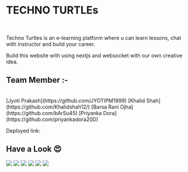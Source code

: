 <h1>TECHNO TURTLEs </h1>
</br>
<p>Techno Turtles is an e-learning platform where u can learn lessons, chat with instructor and build your career.</P>
<p>Build this website with using nextjs and websocket with our own creative idea.</p>

<h2>Team Member :-</h2>
</br>
[Jyoti Prakash](https://github.com/JYOTIPM1999)
[Khalid Shah](https://github.com/Khalidshah12/) 
[Barsa Rani Ojha](https://github.com/bArSu45)
[Priyanka Dora](https://github.com/priyankadora20D)

<p>Deployed link: </p>

## Have a Look 😍

<img src="https://user-images.githubusercontent.com/105920094/209295805-f6211185-f6ab-4cdb-b99d-f32ae7ed9dc1.png"/>

<img src="https://user-images.githubusercontent.com/105920094/209295816-d52c2822-f0f5-4864-89c3-52d1ee9f9503.png"/>

<img src="https://user-images.githubusercontent.com/105920094/209295822-c11590cc-57a4-4921-be5b-e9ccb33010d8.png"/>

<img src="https://user-images.githubusercontent.com/105920094/209295827-a2fdd49e-62e7-4f6b-a98e-55d09197df19.png"/>

<img src="https://user-images.githubusercontent.com/105920094/209295831-31f0a2b0-fea6-45a1-95af-7e308c12b0c7.png"/>

<img src="https://user-images.githubusercontent.com/105920094/209295842-34bb3b3a-9c5f-4461-b43a-7e31504bd935.png"/>
